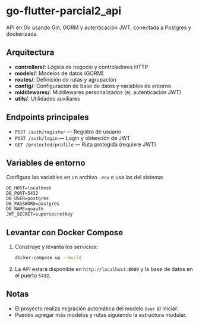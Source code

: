 # go-flutter-parcial2_api

API en Go usando Gin, GORM y autenticación JWT, conectada a Postgres y dockerizada.

## Arquitectura
- **controllers/**: Lógica de negocio y controladores HTTP
- **models/**: Modelos de datos (GORM)
- **routes/**: Definición de rutas y agrupación
- **config/**: Configuración de base de datos y variables de entorno
- **middlewares/**: Middlewares personalizados (ej: autenticación JWT)
- **utils/**: Utilidades auxiliares

## Endpoints principales
- `POST /auth/register` — Registro de usuario
- `POST /auth/login` — Login y obtención de JWT
- `GET /protected/profile` — Ruta protegida (requiere JWT)

## Variables de entorno
Configura las variables en un archivo `.env` o usa las del sistema:
```
DB_HOST=localhost
DB_PORT=5432
DB_USER=postgres
DB_PASSWORD=postgres
DB_NAME=goauth
JWT_SECRET=supersecretkey
```

## Levantar con Docker Compose

1. Construye y levanta los servicios:
   ```sh
   docker-compose up --build
   ```
2. La API estará disponible en `http://localhost:8080` y la base de datos en el puerto `5432`.

## Notas
- El proyecto realiza migración automática del modelo `User` al iniciar.
- Puedes agregar más modelos y rutas siguiendo la estructura modular. 